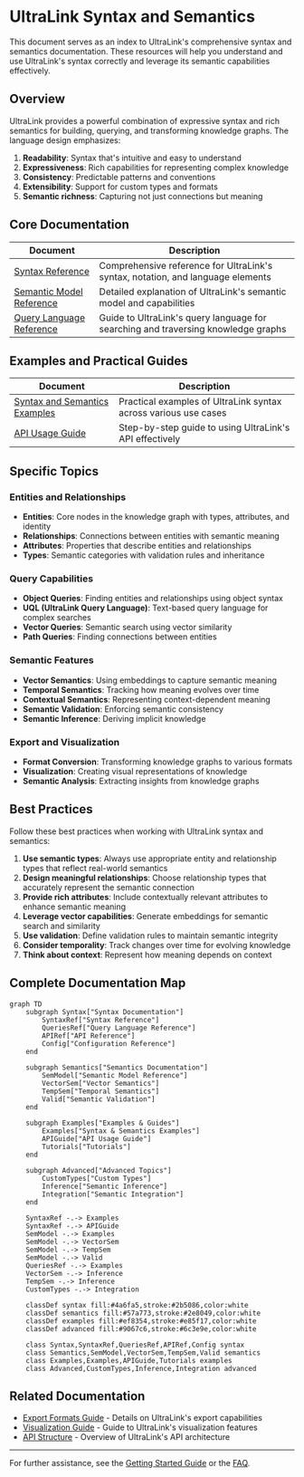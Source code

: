# UltraLink Syntax and Semantics

This document serves as an index to UltraLink's comprehensive syntax and semantics documentation. These resources will help you understand and use UltraLink's syntax correctly and leverage its semantic capabilities effectively.

## Overview

UltraLink provides a powerful combination of expressive syntax and rich semantics for building, querying, and transforming knowledge graphs. The language design emphasizes:

1. **Readability**: Syntax that's intuitive and easy to understand
2. **Expressiveness**: Rich capabilities for representing complex knowledge
3. **Consistency**: Predictable patterns and conventions
4. **Extensibility**: Support for custom types and formats
5. **Semantic richness**: Capturing not just connections but meaning

## Core Documentation

| Document | Description |
|----------|-------------|
| [Syntax Reference](./syntax-reference.md) | Comprehensive reference for UltraLink's syntax, notation, and language elements |
| [Semantic Model Reference](./semantic-model.md) | Detailed explanation of UltraLink's semantic model and capabilities |
| [Query Language Reference](./query-language-syntax.md) | Guide to UltraLink's query language for searching and traversing knowledge graphs |

## Examples and Practical Guides

| Document | Description |
|----------|-------------|
| [Syntax and Semantics Examples](../examples/syntax-and-semantics-examples.md) | Practical examples of UltraLink syntax across various use cases |
| [API Usage Guide](../API_USAGE.md) | Step-by-step guide to using UltraLink's API effectively |

## Specific Topics

### Entities and Relationships

- **Entities**: Core nodes in the knowledge graph with types, attributes, and identity
- **Relationships**: Connections between entities with semantic meaning
- **Attributes**: Properties that describe entities and relationships
- **Types**: Semantic categories with validation rules and inheritance

### Query Capabilities

- **Object Queries**: Finding entities and relationships using object syntax
- **UQL (UltraLink Query Language)**: Text-based query language for complex searches
- **Vector Queries**: Semantic search using vector similarity
- **Path Queries**: Finding connections between entities

### Semantic Features

- **Vector Semantics**: Using embeddings to capture semantic meaning
- **Temporal Semantics**: Tracking how meaning evolves over time
- **Contextual Semantics**: Representing context-dependent meaning
- **Semantic Validation**: Enforcing semantic consistency
- **Semantic Inference**: Deriving implicit knowledge

### Export and Visualization

- **Format Conversion**: Transforming knowledge graphs to various formats
- **Visualization**: Creating visual representations of knowledge
- **Semantic Analysis**: Extracting insights from knowledge graphs

## Best Practices

Follow these best practices when working with UltraLink syntax and semantics:

1. **Use semantic types**: Always use appropriate entity and relationship types that reflect real-world semantics
2. **Design meaningful relationships**: Choose relationship types that accurately represent the semantic connection
3. **Provide rich attributes**: Include contextually relevant attributes to enhance semantic meaning
4. **Leverage vector capabilities**: Generate embeddings for semantic search and similarity
5. **Use validation**: Define validation rules to maintain semantic integrity
6. **Consider temporality**: Track changes over time for evolving knowledge
7. **Think about context**: Represent how meaning depends on context

## Complete Documentation Map

```mermaid
graph TD
    subgraph Syntax["Syntax Documentation"]
        SyntaxRef["Syntax Reference"]
        QueriesRef["Query Language Reference"]
        APIRef["API Reference"]
        Config["Configuration Reference"]
    end
    
    subgraph Semantics["Semantics Documentation"]
        SemModel["Semantic Model Reference"]
        VectorSem["Vector Semantics"]
        TempSem["Temporal Semantics"]
        Valid["Semantic Validation"]
    end
    
    subgraph Examples["Examples & Guides"]
        Examples["Syntax & Semantics Examples"]
        APIGuide["API Usage Guide"]
        Tutorials["Tutorials"]
    end
    
    subgraph Advanced["Advanced Topics"]
        CustomTypes["Custom Types"]
        Inference["Semantic Inference"]
        Integration["Semantic Integration"]
    end
    
    SyntaxRef -.-> Examples
    SyntaxRef -.-> APIGuide
    SemModel -.-> Examples
    SemModel -.-> VectorSem
    SemModel -.-> TempSem
    SemModel -.-> Valid
    QueriesRef -.-> Examples
    VectorSem -.-> Inference
    TempSem -.-> Inference
    CustomTypes -.-> Integration
    
    classDef syntax fill:#4a6fa5,stroke:#2b5086,color:white
    classDef semantics fill:#57a773,stroke:#2e8049,color:white
    classDef examples fill:#ef8354,stroke:#e85f17,color:white
    classDef advanced fill:#9067c6,stroke:#6c3e9e,color:white
    
    class Syntax,SyntaxRef,QueriesRef,APIRef,Config syntax
    class Semantics,SemModel,VectorSem,TempSem,Valid semantics
    class Examples,Examples,APIGuide,Tutorials examples
    class Advanced,CustomTypes,Inference,Integration advanced
```

## Related Documentation

- [Export Formats Guide](../EXPORT_FORMATS.md) - Details on UltraLink's export capabilities
- [Visualization Guide](../VISUALIZATION_GUIDE.md) - Guide to UltraLink's visualization features
- [API Structure](../API_STRUCTURE.md) - Overview of UltraLink's API architecture

---

For further assistance, see the [Getting Started Guide](../getting-started.md) or the [FAQ](../faq.md). 